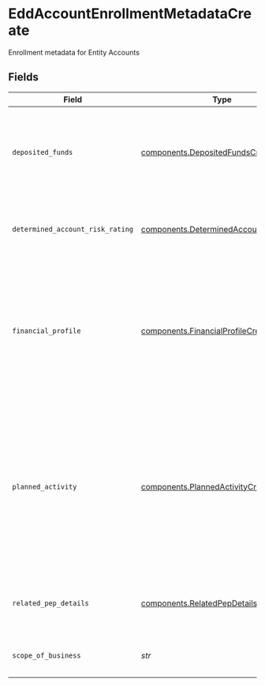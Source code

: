 # EddAccountEnrollmentMetadataCreate

Enrollment metadata for Entity Accounts


## Fields

| Field                                                                                                                                                                                | Type                                                                                                                                                                                 | Required                                                                                                                                                                             | Description                                                                                                                                                                          | Example                                                                                                                                                                              |
| ------------------------------------------------------------------------------------------------------------------------------------------------------------------------------------ | ------------------------------------------------------------------------------------------------------------------------------------------------------------------------------------ | ------------------------------------------------------------------------------------------------------------------------------------------------------------------------------------ | ------------------------------------------------------------------------------------------------------------------------------------------------------------------------------------ | ------------------------------------------------------------------------------------------------------------------------------------------------------------------------------------ |
| `deposited_funds`                                                                                                                                                                    | [components.DepositedFundsCreate](../../models/components/depositedfundscreate.md)                                                                                                   | :heavy_check_mark:                                                                                                                                                                   | The initial amount of money placed into the account by the entity upon or after the account's establishment.                                                                         |                                                                                                                                                                                      |
| `determined_account_risk_rating`                                                                                                                                                     | [components.DeterminedAccountRiskRating](../../models/components/determinedaccountriskrating.md)                                                                                     | :heavy_check_mark:                                                                                                                                                                   | The client determined account risk rating of the entity customer                                                                                                                     | HIGH                                                                                                                                                                                 |
| `financial_profile`                                                                                                                                                                  | [components.FinancialProfileCreate](../../models/components/financialprofilecreate.md)                                                                                               | :heavy_check_mark:                                                                                                                                                                   | Disclosure of the entity account owner's financial relationships and source of brokerage funds; facilitates the creation of the overall customer risk profile                        |                                                                                                                                                                                      |
| `planned_activity`                                                                                                                                                                   | [components.PlannedActivityCreate](../../models/components/plannedactivitycreate.md)                                                                                                 | :heavy_check_mark:                                                                                                                                                                   | Details the customer's intended trading and banking-related activities at the time of account application; informs risk checks and forms a baseline for anomalous activity detection |                                                                                                                                                                                      |
| `related_pep_details`                                                                                                                                                                | [components.RelatedPepDetailsCreate](../../models/components/relatedpepdetailscreate.md)                                                                                             | :heavy_check_mark:                                                                                                                                                                   | Details surrounding the related politically exposed persons                                                                                                                          |                                                                                                                                                                                      |
| `scope_of_business`                                                                                                                                                                  | *str*                                                                                                                                                                                | :heavy_check_mark:                                                                                                                                                                   | The scope of the business for the entity customer                                                                                                                                    | Financial Services                                                                                                                                                                   |